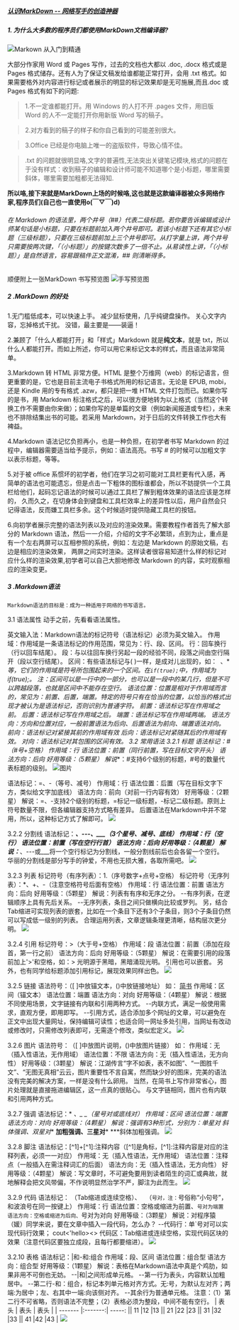#####  [认识MarkDown -- 网络写手的创造神器](http://www.360doc.com/content/16/0630/15/27479841_571941433.shtml#)

##### 1. **为什么大多数的程序员们都使用MarkDown文档编译器?**
![Markown 从入门到精通](https://cdn.sspai.com/attachment/origin/2014/04/15/69489.jpg?imageMogr2/quality/90/thumbnail/700x)

大部分作家用 Word 或 Pages 写作，过去的文档也大都以 .doc, .docx 格式或是 Pages 格式储存。还有人为了保证文稿发给谁都能正常打开，会用 .txt 格式。如果需要格外对内容进行标记或者展示的明显的标记效果却是无可施展,而且.doc 或Pages 格式有如下的问题:

>1.不一定谁都能打开。用 Windows 的人打不开 .pages 文件，用旧版 Word 的人不一定能打开你用新版 Word 写的稿子。

>2.对方看到的稿子的样子和你自己看到的可能差别很大。

>3.Office 已经是你电脑上唯一的盗版软件，导致心情不佳。

>.txt 的问题就很明显咯,文字的普遍性,无法突出关键笔记模块,格式的问题在于没有样式：收到稿子的编辑和设计师可能不知道哪个是小标题，哪里需要斜体，哪里需要加粗都无法得知.

**所以咯,接下来就是MarkDown上场的时候咯,这也就是这款编译器被众多网络作家,程序员们(自己也一直使用o(￣▽￣)d)**

###### 在 Markdown 的语法里，两个井号（##）代表二级标题。若你要告诉编辑或设计师某句话是小标题，只要在标题前加入两个井号即可。若该小标题下还有其它小标题（三级标题），只要在三级标题前加上三个井号即可。从打字量上讲，两个井号只需要按两次键，「（小标题）」的按键次数多了一倍不止。从易读性上讲，「（小标题）」是自然语言，容易跟稿件正文混淆，## 则清晰得多。

顺便附上一张MarkDown 书写预览图
![手写预览图](https://w6.sanwen8.cn/mmbiz/ofnu0h9sRJR2foHQGObfXmIXesxb6TDX2PyxQ8m7lP82SxPx1QEfpAzI4DXam0ibFvKT1kRGkPDqkluibmdeyYUQ/640?wx_fmt=png)

##### 2 .MarkDown 的好处

1.无门槛低成本，可以快速上手。 
    减少鼠标使用，几乎纯键盘操作。
    关心文字内容，忘掉格式干扰。 
    没错，最主要是——装逼！

2.兼顾了「什么人都能打开」和「样式」Markdown 就是**纯文本**，就是 txt，所以什么人都能打开。而如上所述，你可以用它来标记文本的样式，而且语法非常简单。

3.Markdown 转 HTML 非常方便。HTML 是整个万维网（web）的标记语言，但更重要的是，它也是目前主流电子书格式所用的标记语言。无论是 EPUB, mobi，还是 Kindle 用的专有格式 .azw，都只是把一堆 HTML 文件打包而已。如果你写的是书，用 Markdown 标注格式之后，可以很方便地转为以上格式（当然这个转换工作不需要由你来做）；如果你写的是单篇的文章（例如新闻报道或专栏），未来也不排除结集出书的可能。若采用 Markdown，对于日后的文件转换工作也大有裨益。

4.Markdown 语法记忆负担再小，也是一种负担，在初学者书写 Markdown 的过程中，编辑器需要适当给予提示，例如：语法高亮。书写 # 的时候可以加粗文字以表示标题，等等。

5.对于被 office 系惯坏的初学者，他们在学习之初可能对工具栏更有代入感，再简单的语法也可能遗忘，但是点击一下粗体的图标谁都会，所以不妨提供一个工具栏给他们，起码忘记语法的时候可以通过工具栏了解到粗体效果的语法应该是怎样的， 久而久之，在切身体会到键盘和工具栏效率上的差异性以后，用户自然会只记得语法，反而嫌工具栏多余。这个时候适时提供隐藏工具栏的按钮。

6.向初学者展示完整的语法列表以及对应的渲染效果。需要教程作者首先了解大部分的 Markdown 语法，然后一一介绍，介绍的文字不必繁琐，点到为止，重点是有一个左右两屏可以互相参照的系统，例如：左边是 Markdown 的原始文稿，右边是相应的渲染效果， 两屏之间实时渲染。这样读者很容易知道什么样的标记对应什么样的渲染效果,初学者可以自己大胆地修改 Markdown 的内容，实时观察相应的渲染变更。

##### 3 .Markdown语法
	Markdown语法的目标是：成为一种适用于网络的书写语言。

3.1 语法属性
动手之前，先看看语法属性。

英文输入法：Markdown语法的标记符号（语法标记）必须为英文输入。
作用域：作用域是一条语法标记的作用范围，常见为：行、段、区间。
行：回车换行（行以回车结尾）。
段：与以往回车换行另起一段的经验不同，段落之间由空行隔开（段以空行结尾）。
区间：有些语法标记与( )一样，是成对儿出现的，如：` `、* *等，它们的作用域是符号所包围起来的一个区间。在`if(true);`中，作用域为if(true);。
注：区间可以是一行中的一部分，也可以是一段中的某几行，但是不可以跨越段落，也就是区间中不能存在空行。
语法位置：位置是相对于作用域而言的，常见为：前置、后置，端置。特定的符号只有在恰当的位置，以恰当的格式出现才被认为是语法标记，否则识别为普通字符。
前置：语法标记写在作用域之前。
后置：语法标记写在作用域之后。
端置：语法标记写在作用域两端。
语法方向：方向和位置对应，一般前置语法为后向、后置语法为前向、端置语法对向。
前向：语法标记对紧接其前的作用域有效
后向：语法标记对紧随其后的作用域有效。
对向：语法标记对其包围的区间有效。
3.2 常用语法
3.2.1 标题
语法标记：#（#号+空格）
作用域：行
语法位置：前置（同行前置，写在目标文字开头）
语法方向：后向
好用等级：（5颗星）
解说**：#支持6个级别的标题，#号的数量代表标题的级别。
![图片](http://image98.360doc.com/DownloadImg/2016/06/3015/75039967_2)

语法标记：=、-（等号、减号）
作用域：行
语法位置：后置（写在目标文字下方，类似给文字加底线）
语法方向：前向（对前一行内容有效）
好用等级：（2颗星）
解说：=、-支持2个级别的标题，=标记一级标题，-标记二级标题。原则上符号数量不限，但各编辑器支持方式略有差异。
后置语法在Markdown中并不常用，所以，这种标记方式了解即可。
![](http://image98.360doc.com/DownloadImg/2016/06/3015/75039967_3)

3.2.2 分割线
语法标记：***、---、___（3个星号、减号、底线）
作用域：行（空行）
语法位置：前置（写在空行行首）
语法方向：后向
好用等级：（4颗星）
解说：***、---或___将一个空行标记为分割线，一般分割线前后也会各留一个空行。
华丽的分割线是部分写手的钟爱，不用也无损大雅，各取所需吧。
![](http://image98.360doc.com/DownloadImg/2016/06/3015/75039967_4)

3.2.3 列表
标记符号（有序列表）：1.（序号数字+点号+空格）
标记符号（无序列表）：*、+、-（注意空格符号后面有空格）
作用域：行
语法位置：前置
语法方向：后向
好用等级：（5颗星）
解说：列表有有序和无序之分。
--有序列表，在逻辑顺序上具有先后关系。
--无序列表，条目之间只做横向比较或罗列。
另，结合Tab缩进可实现列表的嵌套，比如在一个条目下还有3个子条目，则3个子条目仍然可以写成低一级别的列表。
合理运用列表，文章逻辑条理更清晰，结构层次更分明。
![](http://image98.360doc.com/DownloadImg/2016/06/3015/75039967_5)

3.2.4 引用
标记符号：>（大于号+空格）
作用域：段
语法位置：前置（添加在段首，第一行之前）
语法方向：后向
好用等级：（5颗星）
解说：在需要引用的段落前加上'>'和空格，如：> 光明源于黑暗，黑暗涌现光明。
引用也可以嵌套。
另外，也有同学给标题添加引用标记，展现效果同样出色。
![](http://image98.360doc.com/DownloadImg/2016/06/3015/75039967_6)

3.2.5 链接
语法符号：[]()（[ ]中放锚文本，()中放链接地址）
如： [简书](http://jianshu.com)
作用域：区间（锚文本）
语法位置：端置
语法方向：对向
好用等级：（4颗星）
解说：根据不同使用场景，文字链接有内联和引用两种方式。
--内联方式，满足一般使用需求，直观方便，即用即写。
--引用方式，适合添加多个网址的文章，可以避免在正文中出现大量网址，保持编辑可读性；也适合同一网址多处引用，当网址有改动或修改时，只需修改列表即可，无需逐个修改，类似宏定义。
![](http://image98.360doc.com/DownloadImg/2016/06/3015/75039967_7)

3.2.6 图片
语法符号：![]()（[ ]中放图片说明，()中放图片链接）
如：
作用域：无（插入性语法，无作用域）
语法位置：不限
语法方向：无（插入性语法，无方向性）
好用等级：（3颗星）
解说：江湖传言“字不如表，表不如图”、“一图胜千文”、“无图无真相”云云，图片重要性不言自寓，然而缺少好的图床，完美的语法没有完美的解决方案，一样是没有什么卵用。
当然，在简书上写作非常省心，图片处理就是直接拖进编辑区，这一点真的很贴心。
与文字链相同，图片也有内联和引用两种方式。

3.2.7 强调
语法标记：* *、_ _（星号对或底线对）
作用域：区间
语法位置：端置
语法方向：对向
好用等级：（4颗星）
解说：强调有3种形式，分别为：单星对* *斜体强调、双星对** **加粗强调、三星对*** ***斜体加粗强调。
![](http://image98.360doc.com/DownloadImg/2016/06/3015/75039967_9)

3.2.8 脚注
语法标记：[^1]+[^1]:注释内容（[^1]是角标，[^1]:注释内容是对应的注释列表，必须一一对应）
作用域：无（插入性语法，无作用域）
语法位置：注释点（一般插入在需注释词汇的后面）
语法方向：无（插入性语法，无方向性）
好用等级：（4颗星）
解说：写文章时，不可避免要用到读者陌生的词汇或典故，就地解释会把文风带偏，不作说明显然治学不严，脚注为此而生。
![](http://image98.360doc.com/DownloadImg/2016/06/3015/75039967_10)

3.2.9 代码
语法标记： （Tab缩进或连续空格）、 ` `（`号对，注：`号俗称“小句号”，和波浪号在同一按键上）
作用域：行
语法位置：空格或缩进为前置、`号对为端置
语法方向：空格或缩进为后向、`号对为对向
好用等级：（3颗星）
解说：对程序猿（媛）同学来说，要在文章中插入一段代码，怎么办？
--代码行：单`号对可以实现代码行效果；
cout<'hello><>
代码区：Tab缩进或连续空格，实现代码区块的效果（注意代码区要独立成段，且每行都要缩进）。
![](http://image98.360doc.com/DownloadImg/2016/06/3015/75039967_11)

3.2.10 表格
语法标记：|和-和:组合
作用域：段、区间
语法位置：组合型
语法方向：组合型
好用等级：（1颗星）
解说：表格在Markdown语法中真是个鸡肋，如果非用不可倒也无妨。
--|和|之间形成单元格。
--第一行为表头，内容默认加粗居中。
--第二行-和：组合，标记本列单元格对齐方式。无:号，为默认左对齐；两端:为居中；左、右其中一端:向该侧对齐。
--其余行为普通单元格。
注意：（1）第二行不可省略，否则语法不完整；（2）表格必须为整段，中间不能有空行。
| 表头 | 表头 | 表头 | | ------- |:-------:| -----: || 11 |12 |13 || 21 |22 |23 || 31 |32 |33 || 41 |42 |43 |
![](http://image98.360doc.com/DownloadImg/2016/06/3015/75039967_12)

